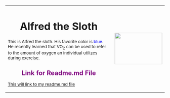 <!DOCTYPE html>
<html>
<head>
<title>My HTML Page</title>
</head>
<body>

<table style="width:100%">
  <tr>
    <td><h1><center>Alfred the Sloth</center></h1>
<p><small>This is Alfred the sloth. His favorite color is <span style="color:blue;">blue</span>. He recently learned that <span>VO<sub>2</sub></span> can be used to refer to the amount of oxygen an individual utilizes during exercise.</p>
<h2><h2 style="color:purple;"><center>Link for Readme.md File</h2>
<p> <a href="/"Annie Mach"/Knes381/readme.md"> This will link to my readme.md file</a> </p></td>
    <td><p><img src ="https://t4.ftcdn.net/jpg/06/45/44/67/360_F_645446744_YUeYhA4Sbc8xOiyaX1DBslwk51DGmue4.jpg" style="width:150px;height:100px;"></p></td>
  </tr>
</table>
</body>
</html>
